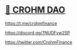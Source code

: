 # [👾 CROHM DAO](https://crohm.finance/)

https://t.me/crohmfinance

https://discord.gg/7NUDFvw2SP

https://twitter.com/CrohmFinance
